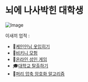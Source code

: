 # 뇌에 나사박힌 대학생
![Image](https://github.com/user-attachments/assets/9db070d6-914a-4fdf-8891-1a590d56d491)

이새끼 업적 : 
- 👃[케인인님 옷입히기](https://igonan1.com)
- 👙[비키니 모험](https://store.steampowered.com/app/2573530/_/?l=koreana)
- 👯[온라인 성인 게임](http://hag.al/mint)
- 🎓[대학교 탈출하기](http://hag.al/hannam_timer)
- 🐾[퍼리 압축 암호화 알고리즘](http://changdongsoftware.co.kr/FCEA)
